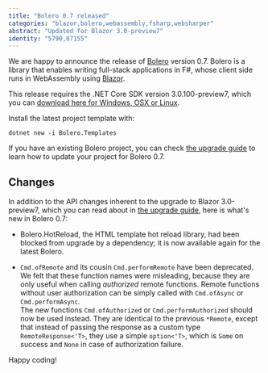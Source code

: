 ```yaml
---
title: "Bolero 0.7 released"
categories: "blazor,bolero,webassembly,fsharp,websharper"
abstract: "Updated for Blazor 3.0-preview7"
identity: "5790,87155"
---
```

We are happy to announce the release of [Bolero](https://fsbolero.io) version 0.7. Bolero is a library that enables writing full-stack applications in F#, whose client side runs in WebAssembly using [Blazor](https://blazor.net).

This release requires the .NET Core SDK version 3.0.100-preview7, which you can [download here for Windows, OSX or Linux](https://dotnet.microsoft.com/download/dotnet-core/3.0).

Install the latest project template with:

```shell
dotnet new -i Bolero.Templates
```

If you have an existing Bolero project, you can check [the upgrade guide](https://fsbolero.io/docs/Upgrade) to learn how to update your project for Bolero 0.7.

## Changes

In addition to the API changes inherent to the upgrade to Blazor 3.0-preview7, which you can read about in [the upgrade guide](https://fsbolero.io/docs/Upgrade), here is what's new in Bolero 0.7:

* Bolero.HotReload, the HTML template hot reload library, had been blocked from upgrade by a dependency; it is now available again for the latest Bolero.

* `Cmd.ofRemote` and its cousin `Cmd.performRemote` have been deprecated. We felt that these function names were misleading, because they are only useful when calling *authorized* remote functions. Remote functions without user authorization can be simply called with `Cmd.ofAsync` or `Cmd.performAsync`.  
    The new functions `Cmd.ofAuthorized` or `Cmd.performAuthorized` should now be used instead. They are identical to the previous `*Remote`, except that instead of passing the response as a custom type `RemoteResponse<'T>`, they use a simple `option<'T>`, which is `Some` on success and `None` in case of authorization failure.

Happy coding!